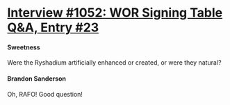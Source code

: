 # [Interview #1052: WOR Signing Table Q&A, Entry #23](https://www.theoryland.com/intvmain.php?i=1052#23)

#### Sweetness

Were the Ryshadium artificially enhanced or created, or were they natural?

#### Brandon Sanderson

Oh, RAFO! Good question!

